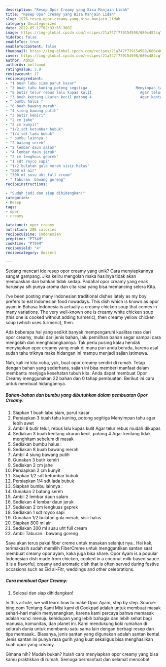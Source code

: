 ```yaml
---
description: "Resep Opor Creamy yang Bisa Manjain Lidah"
title: "Resep Opor Creamy yang Bisa Manjain Lidah"
slug: 1976-resep-opor-creamy-yang-bisa-manjain-lidah
category: Uncategorized
date: 2022-05-17T02:33:55.308Z
image: https://img-global.cpcdn.com/recipes/21a747f779154598/680x482cq70/opor-creamy-foto-resep-utama.jpg
hideToc: false
enableToc: true
enableTocContent: false
thumbnail: https://img-global.cpcdn.com/recipes/21a747f779154598/680x482cq70/opor-creamy-foto-resep-utama.jpg
cover: https://img-global.cpcdn.com/recipes/21a747f779154598/680x482cq70/opor-creamy-foto-resep-utama.jpg
author: Admin
authorAv: notfound
ratingvalue: 3.9
reviewcount: 17
recipeingredient:
- "1 buah labu siam parut kasar"
- "3 buah tahu kuning potong segitiga                      Menyimpan tahu agar lebih awet"
- "8 butir telur rebus lalu kupas kulit                      Agar telur rebus mudah dikupas"
- "3 buah kentang ukuran kecil potong 4                      Agar kentang tidak menghitam sebelum di masak"
- " bumbu halus "
- "8 buah bawang merah"
- "4 siung bawang putih"
- "3 butir kemiri"
- "2 cm jahe"
- "2 cm kunyit"
- "1/2 sdt ketumbar bubuk"
- "1/4 sdt lada bubuk"
- " bumbu lainnya "
- "2 batang sereh"
- "2 lembar daun salam"
- "4 lembar daun jeruk"
- "2 cm lengkuas geprek"
- "1 sdt royco sapi"
- "1/2 bulatan gula merah sisir halus"
- "800 ml air"
- "300 ml susu uht full cream"
- " Taburan  bawang goreng"
recipeinstructions:

- "Sudah jadi dan siap dihidangkan!"
categories:
- Resep
tags:
- opor
- creamy

katakunci: opor creamy 
nutrition: 286 calories
recipecuisine: Indonesian
preptime: "PT34M"
cooktime: "PT56M"
recipeyield: "4"
recipecategory: Dessert

---
```





Sedang mencari ide resep opor creamy yang unik? Cara menyiapkannya sangat gampang. Jika keliru mengolah maka hasilnya tidak akan memuaskan dan bahkan tidak sedap. Padahal opor creamy yang enak harusnya sih punya aroma dan cita rasa yang bisa memancing selera Kita.





I&#39;ve been posting many Indonesian traditional dishes lately as my boy prefers to eat Indonesian food nowadays. This dish which is known as opor ayam in Bahasa Indonesia is actually a creamy chicken soup that comes in many variations. The very well-known one is creamy white chicken soup (this one is cooked without adding turmeric), then creamy yellow chicken soup (which uses turmeric), then.

Ada beberapa hal yang sedikit banyak mempengaruhi kualitas rasa dari opor creamy, mulai dari jenis bahan, lalu pemilihan bahan segar sampai cara mengolah dan menghidangkannya. Tak perlu pusing kalau hendak menyiapkan opor creamy yang enak di mana pun anda berada, karena asal sudah tahu triknya maka hidangan ini mampu menjadi sajian istimewa.






Nah, kali ini kita coba, yuk, buat opor creamy sendiri di rumah. Tetap dengan bahan yang sederhana, sajian ini bisa memberi manfaat dalam membantu menjaga kesehatan tubuh kita. Anda dapat membuat Opor Creamy menggunakan 22 bahan dan 0 tahap pembuatan. Berikut ini cara untuk membuat hidangannya.

<!--inarticleads1-->

##### Bahan-bahan dan bumbu yang dibutuhkan dalam pembuatan Opor Creamy:

1. Siapkan 1 buah labu siam, parut kasar
1. Persiapkan 3 buah tahu kuning, potong segitiga                      Menyimpan tahu agar lebih awet
1. Ambil 8 butir telur, rebus lalu kupas kulit                      Agar telur rebus mudah dikupas
1. Sediakan 3 buah kentang ukuran kecil, potong 4                      Agar kentang tidak menghitam sebelum di masak
1. Sediakan  bumbu halus :
1. Sediakan 8 buah bawang merah
1. Ambil 4 siung bawang putih
1. Gunakan 3 butir kemiri
1. Sediakan 2 cm jahe
1. Persiapkan 2 cm kunyit
1. Siapkan 1/2 sdt ketumbar bubuk
1. Persiapkan 1/4 sdt lada bubuk
1. Siapkan  bumbu lainnya :
1. Gunakan 2 batang sereh
1. Ambil 2 lembar daun salam
1. Sediakan 4 lembar daun jeruk
1. Sediakan 2 cm lengkuas geprek
1. Sediakan 1 sdt royco sapi
1. Gunakan 1/2 bulatan gula merah, sisir halus
1. Siapkan 800 ml air
1. Sediakan 300 ml susu uht full cream
1. Ambil  Taburan : bawang goreng


Saya akan terus pakai fiber creme untuk masakan selanjut nya.. Hai kak, terimakasih sudah memilih FiberCreme untuk menggantikan santan saat membuat creamy opor ayam, kaka juga bisa share. Opor Ayam is a popular Indonesian dish made from chicken, cooked in a coconut milk-based sauce. It is a flavorful, creamy and aromatic dish that is often served during festive occasions such as Eid al-Fitr, weddings and other celebrations. 

<!--inarticleads2-->

##### Cara membuat Opor Creamy:


1. Selesai dan siap dihidangkan!

In this article, we will learn how to make Opor Ayam, step by step. Source: bing.com Tentang Kami Misi kami di Cookpad adalah untuk membuat masak sehari-hari makin menyenangkan, karena kami percaya bahwa memasak adalah kunci menuju kehidupan yang lebih bahagia dan lebih sehat bagi manusia, komunitas, dan planet ini. Kami mendukung koki rumahan di seluruh dunia untuk membantu satu sama lain dengan berbagi resep dan tips memasak.. Biasanya, jenis santan yang digunakan adalah santan kental. Jenis santan ini punya rasa gurih yang kuat sekaligus bisa menghasilkan kuah opor yang creamy. 

Gimana nih? Mudah bukan? Itulah cara menyiapkan opor creamy yang bisa kamu praktikkan di rumah. Semoga bermanfaat dan selamat mencoba!
